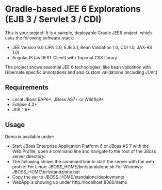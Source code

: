 # Gradle-based JEE 6 Explorations (EJB 3 / Servlet 3 / CDI)


This is your project! It is a sample, deployable Gradle JEE6 project, which uses the following software-stack:

* JEE Version 6.0 (JPA 2.0, EJB 3.1, Bean Validation 1.0, CDI 1.0, JAX-RS 1.0)
* AngularJS (as REST Client) with Topcoat CSS library


The project shows essential JEE 6 technologies, like bean validation with Hibernate specific annotations and also custom validations (including JUnit)

## Requirements
* Local JBoss EAP6+, JBoss AS7+ or Wildfly8+
* Eclipse 4.2+
* JDK 1.6+

## Usage

Demo is available under: 

* Start JBoss Enterprise Application Platform 6 or JBoss AS 7 with the Web Profile, open a command line and navigate to the root of the JBoss server directory.
* The following shows the command line to start the server with the web profile:
        For Linux:   JBOSS_HOME/bin/standalone.sh
        For Windows: JBOSS_HOME\bin\standalone.bat
* Copy the ear to JBOSS_HOME/standalone/deployments
* WebApp is showing up under http://localhost:8080/demo